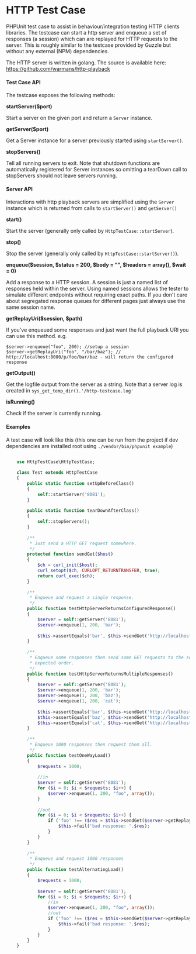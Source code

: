 HTTP Test Case
==================
PHPUnit test case to assist in behaviour/integration testing HTTP clients libraries. The testcase can start a http 
server and enqueue a set of responses (a session) which can are replayed for HTTP requests to the server. This is 
roughly similar to the testcase provided by Guzzle but without any external (NPM) dependencies.

The HTTP server is written in golang. The source is available here: https://github.com/warmans/http-playback

#### Test Case API

The testcase exposes the following methods: 

**startServer($port)**

Start a server on the given port and return a `Server` instance.

**getServer($port)**

Get a Server instance for a server previously started using `startServer()`.

**stopServers()**

Tell all running servers to exit. Note that shutdown functions are automatically registered for Server instances
so omitting a tearDown call to stopServers should not leave servers running.

#### Server API

Interactions with http playback servers are simplified using the `Server` instance which is returned from calls to 
`startServer()` and `getServer()`

**start()**

Start the server (generally only called by `HttpTestCase::startServer`).

**stop()**

Stop the server (generally only called by `HttpTestCase::startServer()`).

**enqueue($session, $status = 200, $body = "", $headers = array(), $wait = 0)**

Add a response to a HTTP session. A session is just a named list of responses held within the server. Using 
named sessions allows the tester to simulate different endpoints without requiring exact paths. If you don't care
about segregated response queues for different pages just always use the same session name.

**getReplayUri($session, $path)**

If you've enqueued some responses and just want the full playback URI you can use this method. e.g.

```
$server->enqueue("foo", 200); //setup a session
$server->getReplayUri("foo", "/bar/baz"); // http://localhost:8080/p/foo/bar/baz - will return the configured response
```

**getOutput()**

Get the logfile output from the server as a string. Note that a server log is created in `sys_get_temp_dir().'/http-testcase.log'`

**isRunning()**

Check if the server is currently running.

#### Examples

A test case will look like this (this one can be run from the project if dev dependencies are installed root using
`./vendor/bin/phpunit example`)

```php

    use HttpTestCase\HttpTestCase;
    
    class Test extends HttpTestCase
    {
        public static function setUpBeforeClass()
        {
            self::startServer('8081');
        }
    
        public static function tearDownAfterClass()
        {
            self::stopServers();
        }
    
        /**
         * Just send a HTTP GET request somewhere.
         */
        protected function sendGet($host)
        {
            $ch = curl_init($host);
            curl_setopt($ch, CURLOPT_RETURNTRANSFER, true);
            return curl_exec($ch);
        }
    
        /**
         * Enqueue and request a single response. 
         */
        public function testHttpServerReturnsConfiguredResponse()
        {
            $server = self::getServer('8081');
            $server->enqueue(1, 200, 'bar');
    
            $this->assertEquals('bar', $this->sendGet('http://localhost:8081/p/1/'));
        }
    
        /**
         * Enqueue some responses then send some GET requests to the server and assert they were returned in the
         * expected order.
         */
        public function testHttpServerReturnsMultipleResponses()
        {
            $server = self::getServer('8081');
            $server->enqueue(1, 200, 'bar');
            $server->enqueue(1, 200, 'baz');
            $server->enqueue(1, 200, 'cat');
    
            $this->assertEquals('bar', $this->sendGet('http://localhost:8081/p/1/'));
            $this->assertEquals('baz', $this->sendGet('http://localhost:8081/p/1/'));
            $this->assertEquals('cat', $this->sendGet('http://localhost:8081/p/1/'));
        }
    
        /**
         * Enqueue 1000 responses then request them all.
         */
        public function testOneWayLoad()
        {
            $requests = 1000;
    
            //in
            $server = self::getServer('8081');
            for ($i = 0; $i < $requests; $i++) {
                $server->enqueue(1, 200, "foo", array());
            }
    
            //out
            for ($i = 0; $i < $requests; $i++) {
                if ('foo' !== ($res = $this->sendGet($server->getReplayUri(1)))) {
                    $this->fail('bad response: '.$res);
                }
            }
        }
    
        /**
         * Enqueue and request 1000 responses
         */
        public function testAlternatingLoad()
        {
            $requests = 1000;
    
            $server = self::getServer('8081');
            for ($i = 0; $i < $requests; $i++) {
                //in
                $server->enqueue(1, 200, "foo", array());
                //out
                if ('foo' !== ($res = $this->sendGet($server->getReplayUri(1)))) {
                    $this->fail('bad response: '.$res);
                }
            }
        }
    }

```